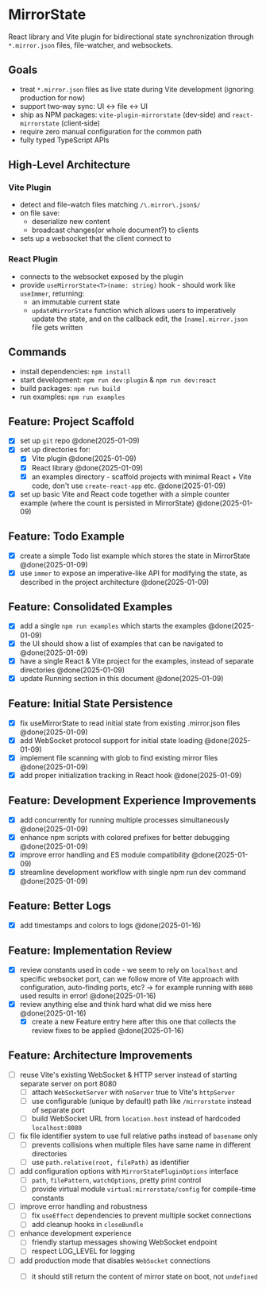 # MirrorState

React library and Vite plugin for bidirectional state synchronization through `*.mirror.json` files, file-watcher, and websockets.

## Goals

- treat `*.mirror.json` files as live state during Vite development (ignoring production for now)
- support two‑way sync: UI <-> file <-> UI
- ship as NPM packages: `vite-plugin-mirrorstate` (dev‑side) and `react-mirrorstate` (client‑side)
- require zero manual configuration for the common path
- fully typed TypeScript APIs

## High-Level Architecture

### Vite Plugin

- detect and file-watch files matching `/\.mirror\.json$/`
- on file save:
  - deserialize new content 
  - broadcast changes(or whole document?) to clients
- sets up a websocket that the client connect to

### React Plugin

- connects to the websocket exposed by the plugin
- provide `useMirrorState<T>(name: string)` hook - should work like `useImmer`, returning:
  - an immutable current state
  - `updateMirrorState` function which allows users to imperatively update the state, and on the callback edit, the `[name].mirror.json` file gets written

## Commands

- install dependencies: `npm install`
- start development: `npm run dev:plugin` & `npm run dev:react`
- build packages: `npm run build`
- run examples: `npm run examples`

## Feature: Project Scaffold

- [x] set up `git` repo @done(2025-01-09)
- [x] set up directories for:
  - [x] Vite plugin @done(2025-01-09)
  - [x] React library @done(2025-01-09)
  - [x] an examples directory - scaffold projects with minimal React + Vite code, don't use `create-react-app` etc. @done(2025-01-09)
- [x] set up basic Vite and React code together with a simple counter example (where the count is persisted in MirrorState) @done(2025-01-09)

## Feature: Todo Example

- [x] create a simple Todo list example which stores the state in MirrorState @done(2025-01-09)
- [x] use `immer` to expose an imperative-like API for modifying the state, as described in the project architecture @done(2025-01-09)

## Feature: Consolidated Examples

- [x] add a single `npm run examples` which starts the examples @done(2025-01-09)
- [x] the UI should show a list of examples that can be navigated to @done(2025-01-09)
- [x] have a single React & Vite project for the examples, instead of separate directories @done(2025-01-09)
- [x] update Running section in this document @done(2025-01-09)

## Feature: Initial State Persistence

- [x] fix useMirrorState to read initial state from existing .mirror.json files @done(2025-01-09)
- [x] add WebSocket protocol support for initial state loading @done(2025-01-09)
- [x] implement file scanning with glob to find existing mirror files @done(2025-01-09)
- [x] add proper initialization tracking in React hook @done(2025-01-09)

## Feature: Development Experience Improvements

- [x] add concurrently for running multiple processes simultaneously @done(2025-01-09)
- [x] enhance npm scripts with colored prefixes for better debugging @done(2025-01-09)
- [x] improve error handling and ES module compatibility @done(2025-01-09)
- [x] streamline development workflow with single npm run dev command @done(2025-01-09)

## Feature: Better Logs

- [x] add timestamps and colors to logs @done(2025-01-16)

## Feature: Implementation Review

- [x] review constants used in code - we seem to rely on `localhost` and specific websocket port, can we follow more of Vite approach with configuration, auto-finding ports, etc? -> for example running with `8080` used results in error! @done(2025-01-16)
- [x] review anything else and think hard what did we miss here @done(2025-01-16)
  - [x] create a new Feature entry here after this one that collects the review fixes to be applied @done(2025-01-16)

## Feature: Architecture Improvements

- [ ] reuse Vite's existing WebSocket & HTTP server instead of starting separate server on port 8080
  - [ ] attach `WebSocketServer` with `noServer` true to Vite's `httpServer`
  - [ ] use configurable (unique by default) path like `/mirrorstate` instead of separate port
  - [ ] build WebSocket URL from `location.host` instead of hardcoded `localhost:8080`

- [ ] fix file identifier system to use full relative paths instead of `basename` only
  - [ ] prevents collisions when multiple files have same name in different directories
  - [ ] use `path.relative(root, filePath)` as identifier

- [ ] add configuration options with `MirrorStatePluginOptions` interface
  - [ ] `path`, `filePattern`, `watchOptions`, pretty print control
  - [ ] provide virtual module `virtual:mirrorstate/config` for compile-time constants

- [ ] improve error handling and robustness
  - [ ] fix `useEffect` dependencies to prevent multiple socket connections
  - [ ] add cleanup hooks in `closeBundle`

- [ ] enhance development experience
  - [ ] friendly startup messages showing WebSocket endpoint
  - [ ] respect LOG_LEVEL for logging

- [ ] add production mode that disables `WebSocket` connections
  - [ ] it should still return the content of mirror state on boot, not `undefined`

